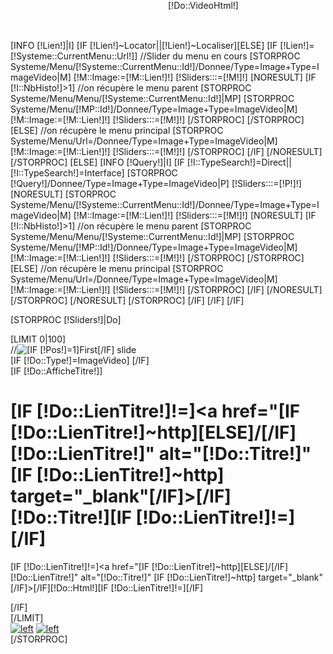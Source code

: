 [INFO [!Lien!]|I]
[IF [!Lien!]~Locator||[!Lien!]~Localiser][ELSE]
	[IF [!Lien!]=[!Systeme::CurrentMenu::Url!]]
		//Slider du menu en cours
		[STORPROC Systeme/Menu/[!Systeme::CurrentMenu::Id!]/Donnee/Type=Image+Type=ImageVideo|M]
			[!M::Image:=[!M::Lien!]!]
			[!Sliders:::=[!M!]!]
			[NORESULT]
				[IF [!I::NbHisto!]>1]
					//on récupère le menu parent
					[STORPROC Systeme/Menu/Menu/[!Systeme::CurrentMenu::Id!]|MP]
						[STORPROC Systeme/Menu/[!MP::Id!]/Donnee/Type=Image+Type=ImageVideo|M]
							[!M::Image:=[!M::Lien!]!]
							[!Sliders:::=[!M!]!]
						[/STORPROC]
					[/STORPROC]
				[ELSE]
					//on récupère le menu principal
					[STORPROC Systeme/Menu/Url=/Donnee/Type=Image+Type=ImageVideo|M]
						[!M::Image:=[!M::Lien!]!]
						[!Sliders:::=[!M!]!]
					[/STORPROC]
				[/IF]
			[/NORESULT]
		[/STORPROC]
	[ELSE]
		[INFO [!Query!]|I]
		[IF [!I::TypeSearch!]=Direct||[!I::TypeSearch!]=Interface]
			[STORPROC [!Query!]/Donnee/Type=Image+Type=ImageVideo|P]
				[!Sliders:::=[!P!]!]
				[NORESULT]
					[STORPROC Systeme/Menu/[!Systeme::CurrentMenu::Id!]/Donnee/Type=Image+Type=ImageVideo|M]
						[!M::Image:=[!M::Lien!]!]
						[!Sliders:::=[!M!]!]
						[NORESULT]
							[IF [!I::NbHisto!]>1]
								//on récupère le menu parent
								[STORPROC Systeme/Menu/Menu/[!Systeme::CurrentMenu::Id!]|MP]
									[STORPROC Systeme/Menu/[!MP::Id!]/Donnee/Type=Image+Type=ImageVideo|M]
										[!M::Image:=[!M::Lien!]!]
										[!Sliders:::=[!M!]!]
									[/STORPROC]
								[/STORPROC]
							[ELSE]
								//on récupère le menu principal
								[STORPROC Systeme/Menu/Url=/Donnee/Type=Image+Type=ImageVideo|M]
									[!M::Image:=[!M::Lien!]!]
									[!Sliders:::=[!M!]!]
								[/STORPROC]
							[/IF]
						[/NORESULT]
					[/STORPROC]
				[/NORESULT]
			[/STORPROC]
		[/IF]
	[/IF]
[/IF]


[STORPROC [!Sliders!]|Do]
	<div id="headerCarousel" class="carousel slide hidden-xs">
		<div class="carousel-inner">
			[LIMIT 0|100]
				<div class="item [IF [!Pos!]=1]active[/IF]"   style="background:url(/[!Do::Lien!].mini.2560x590.jpg) no-repeat scroll center center;">
					<div class="inner-item" >
						//<img src="/[!Do::Lien!].mini.2560x590.jpg" data-src="/[!Do::Lien!].mini.2560x590.jpg"  alt="[IF [!Pos!]=1]First[/IF] slide"/>
						<div class="container">
							[IF [!Do::Type!]=ImageVideo]
							<div class="carousel-video" style="position: absolute;top: 0;left: 50%;">
								[!Do::VideoHtml!]
							</div>
							[/IF]
							<div class="carousel-caption">
								[IF [!Do::AfficheTitre!]]
									<h1>[IF [!Do::LienTitre!]!=]<a href="[IF [!Do::LienTitre!]~http][ELSE]/[/IF][!Do::LienTitre!]" alt="[!Do::Titre!]" [IF [!Do::LienTitre!]~http] target="_blank"[/IF]>[/IF][!Do::Titre!][IF [!Do::LienTitre!]!=]</a>[/IF]</h1>
									<p>[IF [!Do::LienTitre!]!=]<a href="[IF [!Do::LienTitre!]~http][ELSE]/[/IF][!Do::LienTitre!]" alt="[!Do::Titre!]" [IF [!Do::LienTitre!]~http] target="_blank"[/IF]>[/IF][!Do::Html!][IF [!Do::LienTitre!]!=]</a>[/IF]</p>
								[/IF]
							</div>
						</div>
					</div>
				</div>
			[/LIMIT]
		</div>
		<a class="left carousel-control" href="#headerCarousel" data-slide="prev"><span class="carouleft"><img src="[!Domaine!]/Skins/[!Systeme::Skin!]/img/arrow-left.png" alt="left"/></span></a>
		<a class="right carousel-control" href="#headerCarousel" data-slide="next"><span class="carouright"><img src="[!Domaine!]/Skins/[!Systeme::Skin!]/img/arrow-right.png" alt="left"/></span></a>
	</div>
	<script type="text/javascript">
		$(function () {
			//cycle carousel
			$('.carousel').carousel('cycle');
		});
	</script>
[/STORPROC]

